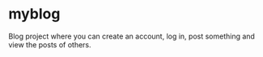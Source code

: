 # myblog
Blog project where you can create an account, log in, post something and view the posts of others.
